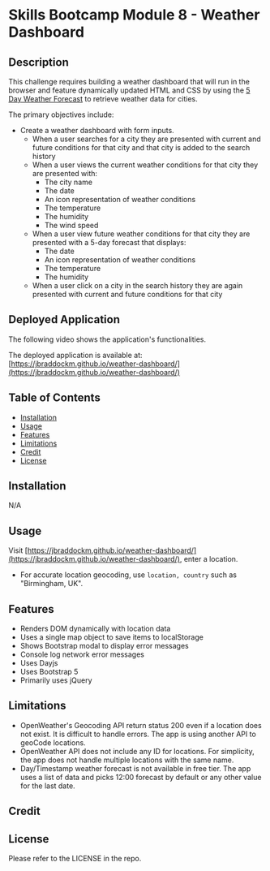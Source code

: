 # Skills Bootcamp Module 8 - Weather Dashboard

## Description

This challenge requires building a weather dashboard that will run in the browser and feature dynamically updated HTML and CSS by using the [5 Day Weather Forecast](https://openweathermap.org/forecast5) to retrieve weather data for cities.

The primary objectives include:

* Create a weather dashboard with form inputs.
    * When a user searches for a city they are presented with current and future conditions for that city and that city is added to the search history
    * When a user views the current weather conditions for that city they are presented with:
        * The city name
        * The date
        * An icon representation of weather conditions
        * The temperature
        * The humidity
        * The wind speed
    * When a user view future weather conditions for that city they are presented with a 5-day forecast that displays:
        * The date
        * An icon representation of weather conditions
        * The temperature
        * The humidity
    * When a user click on a city in the search history they are again presented with current and future conditions for that city

## Deployed Application

The following video shows the application's functionalities.

The deployed application is available at: [https://jbraddockm.github.io/weather-dashboard/](https://jbraddockm.github.io/weather-dashboard/)

## Table of Contents
* [Installation](#installation)
* [Usage](#usage)
* [Features](#features)
* [Limitations](#Limitations)
* [Credit](#credit)
* [License](#license)
## Installation
N/A
## Usage
Visit [https://jbraddockm.github.io/weather-dashboard/](https://jbraddockm.github.io/weather-dashboard/), enter a location.
* For accurate location geocoding, use `location, country` such as "Birmingham, UK".
## Features
* Renders DOM dynamically with location data
* Uses a single map object to save items to localStorage
* Shows Bootstrap modal to display error messages
* Console log network error messages
* Uses Dayjs
* Uses Bootstrap 5
* Primarily uses jQuery
## Limitations
* OpenWeather's Geocoding API return status 200 even if a location does not exist. It is difficult to handle errors. The app is using another API to geoCode locations.
* OpenWeather API does not include any ID for locations. For simplicity, the app does not handle multiple locations with the same name.
* Day/Timestamp weather forecast is not available in free tier. The app uses a list of data and picks 12:00 forecast by default or any other value for the last date.
## Credit
## License
Please refer to the LICENSE in the repo.